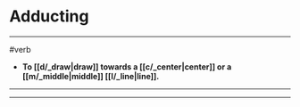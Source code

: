 # Adducting
---
#verb
- **To [[d/_draw|draw]] towards a [[c/_center|center]] or a [[m/_middle|middle]] [[l/_line|line]].**
---
---
